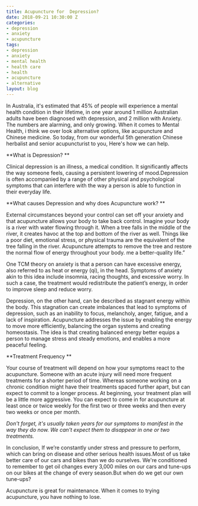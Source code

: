 ```yaml
---
title: Acupuncture for  Depression?
date: 2018-09-21 10:30:00 Z
categories:
- depression
- anxiety
- acupuncture
tags:
- depression
- anxiety
- mental health
- health care
- health
- acupuncture
- alternative
layout: blog
---
```


In Australia, it's estimated that 45% of people will experience a mental health condition in their lifetime, in one year around 1 million Australian adults have been diagnosed with depression, and 2 million with Anxiety. The numbers are alarming, and only growing. When it comes to Mental Health, i think we over look alternative options, like acupuncture and Chinese medicine. So today, from our wonderful 5th generation Chinese herbalist and senior acupuncturist to you, Here's how we can help. 

**What is Depression? **

Clinical depression is an illness, a medical condition. It significantly affects the way someone feels, causing a persistent lowering of mood.Depression is often accompanied by a range of other physical and psychological symptoms that can interfere with the way a person is able to function in their everyday life.

**What causes Depression and why does Acupuncture work? **

External circumstances beyond your control can set off your anxiety and that acupuncture allows your body to take back control. Imagine your body is a river with water flowing through it. When a tree falls in the middle of the river, it creates havoc at the top and bottom of the river as well. Things like a poor diet, emotional stress, or physical trauma are the equivalent of the tree falling in the river. Acupuncture attempts to remove the tree and restore the normal flow of energy throughout your body. me a better-quality life.”

One TCM theory on anxiety is that a person can have excessive energy, also referred to as heat or energy (qi), in the head. Symptoms of anxiety akin to this idea include insomnia, racing thoughts, and excessive worry. In such a case, the treatment would redistribute the patient’s energy, in order to improve sleep and reduce worry.

Depression, on the other hand, can be described as stagnant energy within the body. This stagnation can create imbalances that lead to symptoms of depression, such as an inability to focus, melancholy, anger, fatigue, and a lack of inspiration. Acupuncture addresses the issue by enabling the energy to move more efficiently, balancing the organ systems and creating homeostasis. The idea is that creating balanced energy better equips a person to manage stress and steady emotions, and enables a more peaceful feeling.

**Treatment Frequency **

Your course of treatment will depend on how your symptoms react to the acupuncture. Someone with an acute injury will need more frequent treatments for a shorter period of time. Whereas someone working on a chronic condition might have their treatments spaced further apart, but can expect to commit to a longer process. At beginning, your treatment plan will be a little more aggressive. You can expect to come in for acupuncture at least once or twice weekly for the first two or three weeks and then every two weeks or once per month.

*Don't forget, it's usually taken years for our symptoms to manifest in the way they do now. We can't expect them to disappear in one or two treatments.*

In conclusion, If we’re constantly under stress and pressure to perform, which can bring on disease and other serious health issues.Most of us take better care of our cars and bikes than we do ourselves. We're conditioned to remember to get oil changes every 3,000 miles on our cars and tune-ups on our bikes at the change of every season.But when do we get our own tune-ups?

Acupuncture is great for maintenance. When it comes to trying acupuncture, you have nothing to lose.